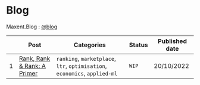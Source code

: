 # Blog

Maxent.Blog : [@blog](https://maxentlabs.com/blog/)

|   | Post| Categories | Status | Published date |
|---|-----|------------|--------|----------------|
|1|[Rank, Rank & Rank: A Primer](https://maxentlabs.com/blog/posts/post-1/rank-with-moo-1.html) | `ranking`, `marketplace`, `ltr`, `optimisation`, `economics`, `applied-ml`| `WIP` | 20/10/2022 |

